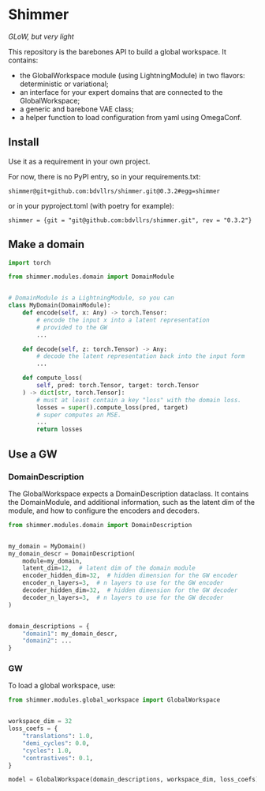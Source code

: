 # Shimmer
_GLoW, but very light_

This repository is the barebones API to build a global workspace.
It contains:
- the GlobalWorkspace module (using LightningModule) in two flavors: deterministic or variational;
- an interface for your expert domains that are connected to the GlobalWorkspace;
- a generic and barebone VAE class;
- a helper function to load configuration from yaml using OmegaConf.


## Install
Use it as a requirement in your own project.

For now, there is no PyPI entry, so in your requirements.txt:
```
shimmer@git+github.com:bdvllrs/shimmer.git@0.3.2#egg=shimmer
```

or in your pyproject.toml (with poetry for example):
```
shimmer = {git = "git@github.com:bdvllrs/shimmer.git", rev = "0.3.2"}
```

## Make a domain

```python
import torch

from shimmer.modules.domain import DomainModule


# DomainModule is a LightningModule, so you can 
class MyDomain(DomainModule):
    def encode(self, x: Any) -> torch.Tensor:
        # encode the input x into a latent representation
        # provided to the GW
        ...

    def decode(self, z: torch.Tensor) -> Any:
        # decode the latent representation back into the input form
        ...

    def compute_loss(
        self, pred: torch.Tensor, target: torch.Tensor
    ) -> dict[str, torch.Tensor]:
        # must at least contain a key "loss" with the domain loss.
        losses = super().compute_loss(pred, target)
        # super computes an MSE.
        ...
        return losses

```

## Use a GW

### DomainDescription
The GlobalWorkspace expects a DomainDescription dataclass.
It contains the DomainModule, and additional information, such as the latent dim of the
module, and how to configure the encoders and decoders.

```python
from shimmer.modules.domain import DomainDescription


my_domain = MyDomain()
my_domain_descr = DomainDescription(
    module=my_domain,
    latent_dim=12,  # latent dim of the domain module
    encoder_hidden_dim=32,  # hidden dimension for the GW encoder
    encoder_n_layers=3,  # n layers to use for the GW encoder
    decoder_hidden_dim=32,  # hidden dimension for the GW decoder
    decoder_n_layers=3,  # n layers to use for the GW decoder
)


domain_descriptions = {
    "domain1": my_domain_descr,
    "domain2": ...
}
```


### GW
To load a global workspace, use: 
```python
from shimmer.modules.global_workspace import GlobalWorkspace


workspace_dim = 32
loss_coefs = {
    "translations": 1.0,
    "demi_cycles": 0.0,
    "cycles": 1.0,
    "contrastives": 0.1,
}

model = GlobalWorkspace(domain_descriptions, workspace_dim, loss_coefs)
```
